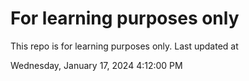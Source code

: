 # For learning purposes only
This repo is for learning purposes only.
Last updated at

Wednesday, January 17, 2024 4:12:00 PM

